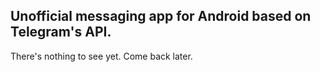 ## Unofficial messaging app for Android based on Telegram's API.

There's nothing to see yet. Come back later.
